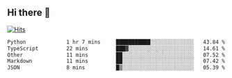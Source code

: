 ## Hi there 👋

<!--
**alihaqberdi/alihaqberdi** is a ✨ _special_ ✨ repository because its `README.md` (this file) appears on your GitHub profile.

Here are some ideas to get you started:

- 🔭 I’m currently working on ...
- 🌱 I’m currently learning ...
- 👯 I’m looking to collaborate on ...
- 🤔 I’m looking for help with ...
- 💬 Ask me about ...
- 📫 How to reach me: ...
- 😄 Pronouns: ...
- ⚡ Fun fact: ...
-->

[![Hits](https://hits.sh/github.com/alihaqberdi.svg)](https://hits.sh/github.com/alihaqberdi/)

<!--START_SECTION:waka-->

```txt
Python             1 hr 7 mins     ███████████░░░░░░░░░░░░░░   43.84 %
TypeScript         22 mins         ███▓░░░░░░░░░░░░░░░░░░░░░   14.61 %
Other              11 mins         ██░░░░░░░░░░░░░░░░░░░░░░░   07.52 %
Markdown           11 mins         ██░░░░░░░░░░░░░░░░░░░░░░░   07.42 %
JSON               8 mins          █▒░░░░░░░░░░░░░░░░░░░░░░░   05.39 %
```

<!--END_SECTION:waka-->
